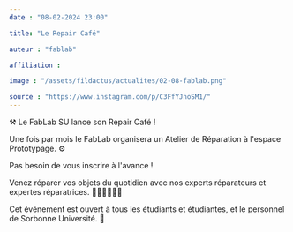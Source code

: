 ```yaml
---
date : "08-02-2024 23:00"

title: "Le Repair Café"

auteur : "fablab" 

affiliation : 

image : "/assets/fildactus/actualites/02-08-fablab.png"

source : "https://www.instagram.com/p/C3FfYJnoSM1/"
---
```


⚒️ Le FabLab SU lance son Repair Café !

Une fois par mois le FabLab organisera un Atelier de Réparation à l'espace Prototypage. ⚙️

Pas besoin de vous inscrire à l'avance !

Venez réparer vos objets du quotidien avec nos experts réparateurs et expertes réparatrices. 👩‍🔧👨‍🔧🧑‍🔧

Cet événement est ouvert à tous les étudiants et étudiantes, et le personnel de Sorbonne Université. 🏫